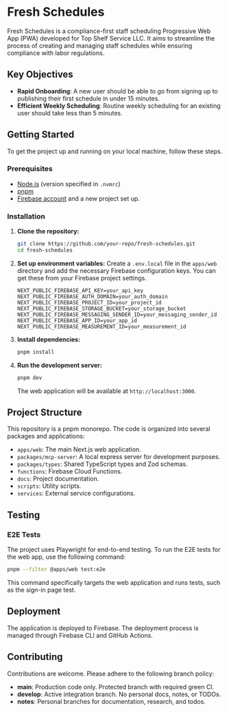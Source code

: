 # Fresh Schedules

Fresh Schedules is a compliance-first staff scheduling Progressive Web App (PWA) developed for Top Shelf Service LLC. It aims to streamline the process of creating and managing staff schedules while ensuring compliance with labor regulations.

## Key Objectives

- **Rapid Onboarding**: A new user should be able to go from signing up to publishing their first schedule in under 15 minutes.
- **Efficient Weekly Scheduling**: Routine weekly scheduling for an existing user should take less than 5 minutes.

## Getting Started

To get the project up and running on your local machine, follow these steps.

### Prerequisites

- [Node.js](https://nodejs.org/) (version specified in `.nvmrc`)
- [pnpm](https://pnpm.io/)
- [Firebase account](https://firebase.google.com/) and a new project set up.

### Installation

1.  **Clone the repository:**
    ```bash
    git clone https://github.com/your-repo/fresh-schedules.git
    cd fresh-schedules
    ```
2.  **Set up environment variables:**
    Create a `.env.local` file in the `apps/web` directory and add the necessary Firebase configuration keys. You can get these from your Firebase project settings.
    ```
    NEXT_PUBLIC_FIREBASE_API_KEY=your_api_key
    NEXT_PUBLIC_FIREBASE_AUTH_DOMAIN=your_auth_domain
    NEXT_PUBLIC_FIREBASE_PROJECT_ID=your_project_id
    NEXT_PUBLIC_FIREBASE_STORAGE_BUCKET=your_storage_bucket
    NEXT_PUBLIC_FIREBASE_MESSAGING_SENDER_ID=your_messaging_sender_id
    NEXT_PUBLIC_FIREBASE_APP_ID=your_app_id
    NEXT_PUBLIC_FIREBASE_MEASUREMENT_ID=your_measurement_id
    ```
3.  **Install dependencies:**
    ```bash
    pnpm install
    ```
4.  **Run the development server:**
    ```bash
    pnpm dev
    ```
    The web application will be available at `http://localhost:3000`.

## Project Structure

This repository is a pnpm monorepo. The code is organized into several packages and applications:

-   `apps/web`: The main Next.js web application.
-   `packages/mcp-server`: A local express server for development purposes.
-   `packages/types`: Shared TypeScript types and Zod schemas.
-   `functions`: Firebase Cloud Functions.
-   `docs`: Project documentation.
-   `scripts`: Utility scripts.
-   `services`: External service configurations.

## Testing

### E2E Tests

The project uses Playwright for end-to-end testing. To run the E2E tests for the web app, use the following command:

```bash
pnpm --filter @apps/web test:e2e
```

This command specifically targets the web application and runs tests, such as the sign-in page test.

## Deployment

The application is deployed to Firebase. The deployment process is managed through Firebase CLI and GitHub Actions.

## Contributing

Contributions are welcome. Please adhere to the following branch policy:

-   **main**: Production code only. Protected branch with required green CI.
-   **develop**: Active integration branch. No personal docs, notes, or TODOs.
-   **notes**: Personal branches for documentation, research, and todos.

